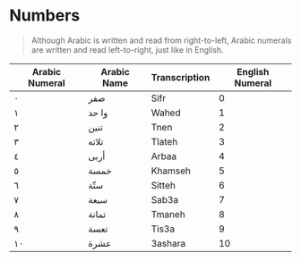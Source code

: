# Numbers

> Although Arabic is written and read from right-to-left, Arabic numerals are written and read left-to-right, just like in English.

| Arabic Numeral | Arabic Name |Transcription | English Numeral
-----------------|-------------| -------------|------------------
| ٠          |            صفر  |    Sifr      |   0      
| ١          |          وا حد  |   Wahed      |   1
| ٢          |           تنين  |   Tnen       |   2  
| ٣          |           تلاته  |   Tlateh     |   3
| ٤          |           أربى  |   Arbaa      |   4
| ٥          |           خمسة  |   Khamseh    |   5
| ٦          |            ستّة  |   Sitteh     |   6
| ٧          |           سبعة  |   Sab3a      |   7
| ٨          |          تمانة  |   Tmaneh     |   8
| ٩          |           تعسة  |   Tis3a      |   9
| ١٠          |           عشرة |   3ashara    |   10



